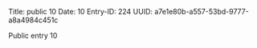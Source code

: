 Title: public 10
Date: 10
Entry-ID: 224
UUID: a7e1e80b-a557-53bd-9777-a8a4984c451c

Public entry 10
